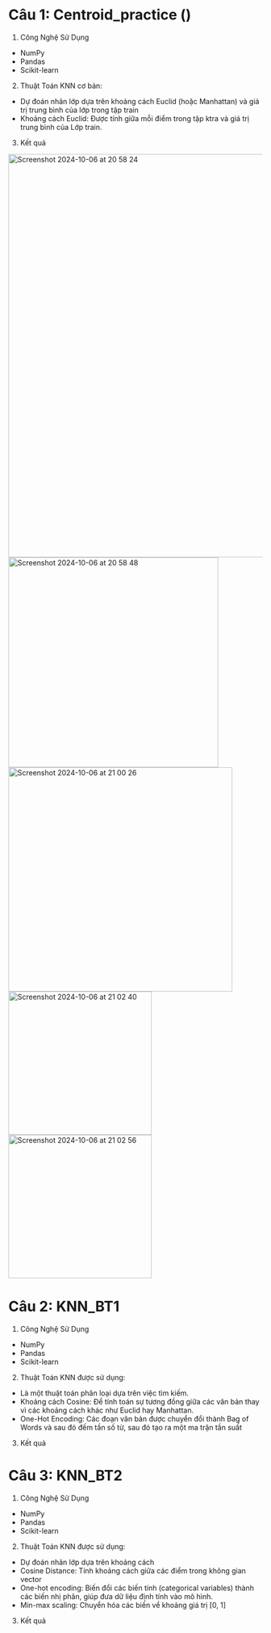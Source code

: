# Câu 1: Centroid_practice ()
1. Công Nghệ Sử Dụng
- NumPy
- Pandas
- Scikit-learn

2. Thuật Toán
KNN cơ bản:
- Dự đoán nhãn lớp dựa trên khoảng cách Euclid (hoặc Manhattan) và giá trị trung bình của lớp trong tập train
- Khoảng cách Euclid: Được tính giữa mỗi điểm trong tập ktra và giá trị trung bình của Lớp train.

3. Kết quả
<img width="799" alt="Screenshot 2024-10-06 at 20 58 24" src="https://github.com/user-attachments/assets/d5fffabf-dbde-47c1-b1ff-79c1d5dd6e05">

<img width="416" alt="Screenshot 2024-10-06 at 20 58 48" src="https://github.com/user-attachments/assets/8dea597a-a8dd-4227-b905-75ffad6155f9">

<img width="444" alt="Screenshot 2024-10-06 at 21 00 26" src="https://github.com/user-attachments/assets/c060a728-7842-4095-9097-989746c50d9e">

<img width="284" alt="Screenshot 2024-10-06 at 21 02 40" src="https://github.com/user-attachments/assets/33888c1d-eeb3-4bf0-89ad-e57394dec18e">

<img width="284" alt="Screenshot 2024-10-06 at 21 02 56" src="https://github.com/user-attachments/assets/c0232ead-f7af-48dc-ad73-8b6608aacadb">


# Câu 2: KNN_BT1

1. Công Nghệ Sử Dụng
- NumPy
- Pandas
- Scikit-learn


2. Thuật Toán
KNN được sử dụng:
- Là một thuật toán phân loại dựa trên việc tìm kiếm.
- Khoảng cách Cosine: Để tính toán sự tương đồng giữa các văn bản thay vì các khoảng cách khác như Euclid hay Manhattan.
- One-Hot Encoding: Các đoạn văn bản được chuyển đổi thành Bag of Words và sau đó đếm tần số từ, sau đó tạo ra một ma trận tần suất 

3. Kết quả


# Câu 3: KNN_BT2

1. Công Nghệ Sử Dụng
- NumPy
- Pandas
- Scikit-learn

2. Thuật Toán
KNN được sử dụng:
- Dự đoán nhãn lớp dựa trên khoảng cách
- Cosine Distance: Tính khoảng cách giữa các điểm trong không gian vector
- One-hot encoding: Biến đổi các biến tính (categorical variables) thành các biến nhị phân, giúp đưa dữ liệu định tính vào mô hình.
- Min-max scaling: Chuyển hóa các biến về khoảng giá trị [0, 1]

3. Kết quả

